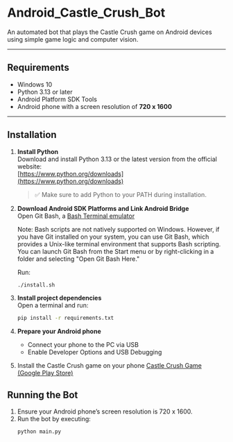 # Android_Castle_Crush_Bot

An automated bot that plays the Castle Crush game on Android devices using simple game logic and computer vision.

---

## Requirements

- Windows 10  
- Python 3.13 or later  
- Android Platform SDK Tools  
- Android phone with a screen resolution of **720 x 1600**

---

## Installation

1. **Install Python**  
   Download and install Python 3.13 or the latest version from the official website:  
   [https://www.python.org/downloads](https://www.python.org/downloads)  
   > ✅ Make sure to add Python to your PATH during installation.

2. **Download Android SDK Platforms and Link Android Bridge**  
   Open Git Bash, a [Bash Terminal emulator](https://git-scm.com/download/win)

   Note: Bash scripts are not natively supported on Windows. However, if you have Git installed on your system, you can use Git Bash, which provides a Unix-like terminal environment that supports Bash scripting. You can launch Git Bash from the Start menu or by right-clicking in a folder and selecting "Open Git Bash Here."

   Run:
   ```bash
   ./install.sh
3. **Install project dependencies**  
   Open a terminal and run:
   ```bash
   pip install -r requirements.txt
4. **Prepare your Android phone**
   - Connect your phone to the PC via USB
   - Enable Developer Options and USB Debugging

5. Install the Castle Crush game on your phone
   [Castle Crush Game (Google Play Store)](https://play.google.com/store/apps/details?id=com.tfgco.games.strategy.free.castlecrush&hl=en)

## Running the Bot
1. Ensure your Android phone’s screen resolution is 720 x 1600.
2. Run the bot by executing:
   ```bash
   python main.py






